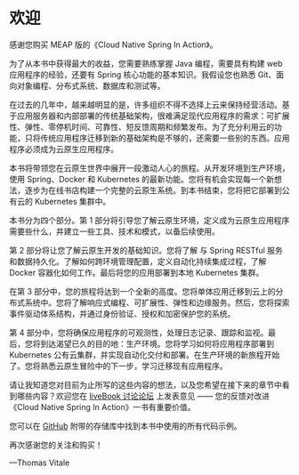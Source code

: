 # 欢迎

感谢您购买 MEAP 版的《Cloud Native Spring In Action》。

为了从本书中获得最大的收益，您需要熟练掌握 Java 编程，需要具有构建 web 应用程序的经验，还要有 Spring 核心功能的基本知识。我假设您也熟悉 Git、面向对象编程、分布式系统、数据库和测试等。

在过去的几年中，越来越明显的是，许多组织不得不选择上云来保持经营活动。基于应用服务器和内部部署的传统基础架构，很难满足现代应用程序的需求：可扩展性、弹性、零停机时间、可靠性、短反馈周期和频繁发布。为了充分利用云的功能，只将传统应用程序迁移到新的基础架构是不够的，还需要一些别的东西。应用程序必须成为云原生应用程序。

本书将带领您在云原生世界中展开一段激动人心的旅程。从开发环境到生产环境，使用 Spring、Docker 和 Kubernetes 的最新功能。您将有机会实现每一个新想法，逐步为在线书店构建一个完整的云原生系统。到本书结束，您将把它部署到公有云的 Kubernetes 集群中。

本书分为四个部分。第 1 部分将引导您了解云原生环境，定义成为云原生应用程序需要些什么，并建立一些工具、技术和模式，以备后续使用。

第 2 部分将让您了解云原生开发的基础知识。您将了解  与 Spring RESTful 服务和数据持久化。了解如何跨环境管理配置，定义自动化持续集成过程，了解 Docker 容器化如何工作。最后将您的应用部署到本地 Kubernetes 集群。

在第 3 部分中，您的旅程将达到一个全新的高度。您将单体应用迁移到云上的分布式系统中。您将了解响应式编程、可扩展性、弹性和边缘服务。然后，您将探索事件驱动体系结构，并通过身份验证、授权和加密保护您的系统。

第 4 部分中，您将确保应用程序的可观测性，处理日志记录、跟踪和监视。最后，您将到达渴望已久的目的地：生产环境。您将学习如何将应用程序部署到 Kubernetes 公有云集群，并实现自动化交付和部署。在生产环境的新旅程开始了。您将熟悉云原生冒险中的下一步，学习迁移现有应用程序。

请让我知道您对目前为止所写的这些内容的想法，以及您希望在接下来的章节中看到哪些内容？欢迎您在 [liveBook 讨论论坛](https://livebook.manning.com/#!/book/cloud-native-spring-in-action/discussion) 上发表意见 —— 您的反馈对改进《Cloud Native Spring In Action》一书有重要价值。

您可以在 [GitHub](https://github.com/ThomasVitale/cloud-native-spring-in-action) 附带的存储库中找到本书中使用的所有代码示例。

再次感谢您的关注和购买！

—Thomas Vitale


